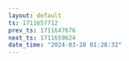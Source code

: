 ```yaml
---
layout: default
ts: 1711657712
prev_ts: 1711647676
next_ts: 1711659624
date_time: "2024-03-28 01:28:32"
---
```


